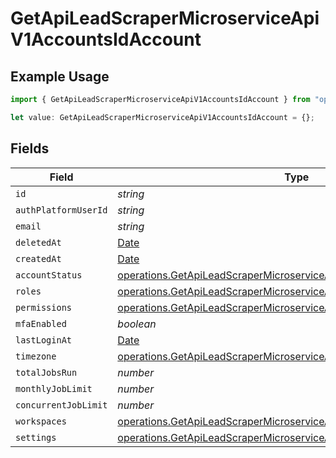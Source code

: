 # GetApiLeadScraperMicroserviceApiV1AccountsIdAccount

## Example Usage

```typescript
import { GetApiLeadScraperMicroserviceApiV1AccountsIdAccount } from "oppulence-backend-sdk/models/operations";

let value: GetApiLeadScraperMicroserviceApiV1AccountsIdAccount = {};
```

## Fields

| Field                                                                                                                                                        | Type                                                                                                                                                         | Required                                                                                                                                                     | Description                                                                                                                                                  |
| ------------------------------------------------------------------------------------------------------------------------------------------------------------ | ------------------------------------------------------------------------------------------------------------------------------------------------------------ | ------------------------------------------------------------------------------------------------------------------------------------------------------------ | ------------------------------------------------------------------------------------------------------------------------------------------------------------ |
| `id`                                                                                                                                                         | *string*                                                                                                                                                     | :heavy_minus_sign:                                                                                                                                           | N/A                                                                                                                                                          |
| `authPlatformUserId`                                                                                                                                         | *string*                                                                                                                                                     | :heavy_minus_sign:                                                                                                                                           | N/A                                                                                                                                                          |
| `email`                                                                                                                                                      | *string*                                                                                                                                                     | :heavy_minus_sign:                                                                                                                                           | N/A                                                                                                                                                          |
| `deletedAt`                                                                                                                                                  | [Date](https://developer.mozilla.org/en-US/docs/Web/JavaScript/Reference/Global_Objects/Date)                                                                | :heavy_minus_sign:                                                                                                                                           | N/A                                                                                                                                                          |
| `createdAt`                                                                                                                                                  | [Date](https://developer.mozilla.org/en-US/docs/Web/JavaScript/Reference/Global_Objects/Date)                                                                | :heavy_minus_sign:                                                                                                                                           | N/A                                                                                                                                                          |
| `accountStatus`                                                                                                                                              | [operations.GetApiLeadScraperMicroserviceApiV1AccountsIdAccountStatus](../../models/operations/getapileadscrapermicroserviceapiv1accountsidaccountstatus.md) | :heavy_minus_sign:                                                                                                                                           | N/A                                                                                                                                                          |
| `roles`                                                                                                                                                      | [operations.GetApiLeadScraperMicroserviceApiV1AccountsIdRoles](../../models/operations/getapileadscrapermicroserviceapiv1accountsidroles.md)[]               | :heavy_minus_sign:                                                                                                                                           | N/A                                                                                                                                                          |
| `permissions`                                                                                                                                                | [operations.GetApiLeadScraperMicroserviceApiV1AccountsIdPermissions](../../models/operations/getapileadscrapermicroserviceapiv1accountsidpermissions.md)[]   | :heavy_minus_sign:                                                                                                                                           | N/A                                                                                                                                                          |
| `mfaEnabled`                                                                                                                                                 | *boolean*                                                                                                                                                    | :heavy_minus_sign:                                                                                                                                           | N/A                                                                                                                                                          |
| `lastLoginAt`                                                                                                                                                | [Date](https://developer.mozilla.org/en-US/docs/Web/JavaScript/Reference/Global_Objects/Date)                                                                | :heavy_minus_sign:                                                                                                                                           | N/A                                                                                                                                                          |
| `timezone`                                                                                                                                                   | [operations.GetApiLeadScraperMicroserviceApiV1AccountsIdTimezone](../../models/operations/getapileadscrapermicroserviceapiv1accountsidtimezone.md)           | :heavy_minus_sign:                                                                                                                                           | N/A                                                                                                                                                          |
| `totalJobsRun`                                                                                                                                               | *number*                                                                                                                                                     | :heavy_minus_sign:                                                                                                                                           | N/A                                                                                                                                                          |
| `monthlyJobLimit`                                                                                                                                            | *number*                                                                                                                                                     | :heavy_minus_sign:                                                                                                                                           | N/A                                                                                                                                                          |
| `concurrentJobLimit`                                                                                                                                         | *number*                                                                                                                                                     | :heavy_minus_sign:                                                                                                                                           | N/A                                                                                                                                                          |
| `workspaces`                                                                                                                                                 | [operations.GetApiLeadScraperMicroserviceApiV1AccountsIdWorkspaces](../../models/operations/getapileadscrapermicroserviceapiv1accountsidworkspaces.md)[]     | :heavy_minus_sign:                                                                                                                                           | N/A                                                                                                                                                          |
| `settings`                                                                                                                                                   | [operations.GetApiLeadScraperMicroserviceApiV1AccountsIdSettings](../../models/operations/getapileadscrapermicroserviceapiv1accountsidsettings.md)           | :heavy_minus_sign:                                                                                                                                           | N/A                                                                                                                                                          |